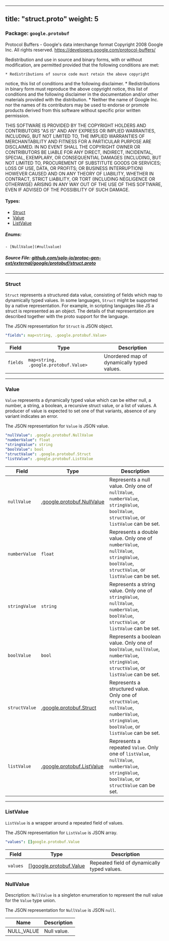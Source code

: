 
---
title: "struct.proto"
weight: 5
---

<!-- Code generated by solo-kit. DO NOT EDIT. -->


### Package: `google.protobuf`  
Protocol Buffers - Google's data interchange format
Copyright 2008 Google Inc.  All rights reserved.
https://developers.google.com/protocol-buffers/

Redistribution and use in source and binary forms, with or without
modification, are permitted provided that the following conditions are
met:

    * Redistributions of source code must retain the above copyright
notice, this list of conditions and the following disclaimer.
    * Redistributions in binary form must reproduce the above
copyright notice, this list of conditions and the following disclaimer
in the documentation and/or other materials provided with the
distribution.
    * Neither the name of Google Inc. nor the names of its
contributors may be used to endorse or promote products derived from
this software without specific prior written permission.

THIS SOFTWARE IS PROVIDED BY THE COPYRIGHT HOLDERS AND CONTRIBUTORS
"AS IS" AND ANY EXPRESS OR IMPLIED WARRANTIES, INCLUDING, BUT NOT
LIMITED TO, THE IMPLIED WARRANTIES OF MERCHANTABILITY AND FITNESS FOR
A PARTICULAR PURPOSE ARE DISCLAIMED. IN NO EVENT SHALL THE COPYRIGHT
OWNER OR CONTRIBUTORS BE LIABLE FOR ANY DIRECT, INDIRECT, INCIDENTAL,
SPECIAL, EXEMPLARY, OR CONSEQUENTIAL DAMAGES (INCLUDING, BUT NOT
LIMITED TO, PROCUREMENT OF SUBSTITUTE GOODS OR SERVICES; LOSS OF USE,
DATA, OR PROFITS; OR BUSINESS INTERRUPTION) HOWEVER CAUSED AND ON ANY
THEORY OF LIABILITY, WHETHER IN CONTRACT, STRICT LIABILITY, OR TORT
(INCLUDING NEGLIGENCE OR OTHERWISE) ARISING IN ANY WAY OUT OF THE USE
OF THIS SOFTWARE, EVEN IF ADVISED OF THE POSSIBILITY OF SUCH DAMAGE.


 
#### Types:


- [Struct](#struct)
- [Value](#value)
- [ListValue](#listvalue)
  

 

##### Enums:


	- [NullValue](#nullvalue)



##### Source File: [github.com/solo-io/protoc-gen-ext/external/google/protobuf/struct.proto](https://github.com/solo-io/protoc-gen-ext/blob/master/external/google/protobuf/struct.proto)





---
### Struct

 
`Struct` represents a structured data value, consisting of fields
which map to dynamically typed values. In some languages, `Struct`
might be supported by a native representation. For example, in
scripting languages like JS a struct is represented as an
object. The details of that representation are described together
with the proto support for the language.

The JSON representation for `Struct` is JSON object.

```yaml
"fields": map<string, .google.protobuf.Value>

```

| Field | Type | Description |
| ----- | ---- | ----------- | 
| `fields` | `map<string, .google.protobuf.Value>` | Unordered map of dynamically typed values. |




---
### Value

 
`Value` represents a dynamically typed value which can be either
null, a number, a string, a boolean, a recursive struct value, or a
list of values. A producer of value is expected to set one of that
variants, absence of any variant indicates an error.

The JSON representation for `Value` is JSON value.

```yaml
"nullValue": .google.protobuf.NullValue
"numberValue": float
"stringValue": string
"boolValue": bool
"structValue": .google.protobuf.Struct
"listValue": .google.protobuf.ListValue

```

| Field | Type | Description |
| ----- | ---- | ----------- | 
| `nullValue` | [.google.protobuf.NullValue](https://developers.google.com/protocol-buffers/docs/reference/csharp/class/google/protobuf/well-known-types/null-value) | Represents a null value. Only one of `nullValue`, `numberValue`, `stringValue`, `boolValue`, `structValue`, or `listValue` can be set. |
| `numberValue` | `float` | Represents a double value. Only one of `numberValue`, `nullValue`, `stringValue`, `boolValue`, `structValue`, or `listValue` can be set. |
| `stringValue` | `string` | Represents a string value. Only one of `stringValue`, `nullValue`, `numberValue`, `boolValue`, `structValue`, or `listValue` can be set. |
| `boolValue` | `bool` | Represents a boolean value. Only one of `boolValue`, `nullValue`, `numberValue`, `stringValue`, `structValue`, or `listValue` can be set. |
| `structValue` | [.google.protobuf.Struct](https://developers.google.com/protocol-buffers/docs/reference/csharp/class/google/protobuf/well-known-types/struct) | Represents a structured value. Only one of `structValue`, `nullValue`, `numberValue`, `stringValue`, `boolValue`, or `listValue` can be set. |
| `listValue` | [.google.protobuf.ListValue](https://developers.google.com/protocol-buffers/docs/reference/csharp/class/google/protobuf/well-known-types/list-value) | Represents a repeated `Value`. Only one of `listValue`, `nullValue`, `numberValue`, `stringValue`, `boolValue`, or `structValue` can be set. |




---
### ListValue

 
`ListValue` is a wrapper around a repeated field of values.

The JSON representation for `ListValue` is JSON array.

```yaml
"values": []google.protobuf.Value

```

| Field | Type | Description |
| ----- | ---- | ----------- | 
| `values` | [[]google.protobuf.Value](../struct.proto.sk/#value) | Repeated field of dynamically typed values. |



  
### NullValue

Description: `NullValue` is a singleton enumeration to represent the null value for the
`Value` type union.

 The JSON representation for `NullValue` is JSON `null`.

| Name | Description |
| ----- | ----------- | 
| NULL_VALUE | Null value. |


<!-- Start of HubSpot Embed Code -->
<script type="text/javascript" id="hs-script-loader" async defer src="//js.hs-scripts.com/5130874.js"></script>
<!-- End of HubSpot Embed Code -->
